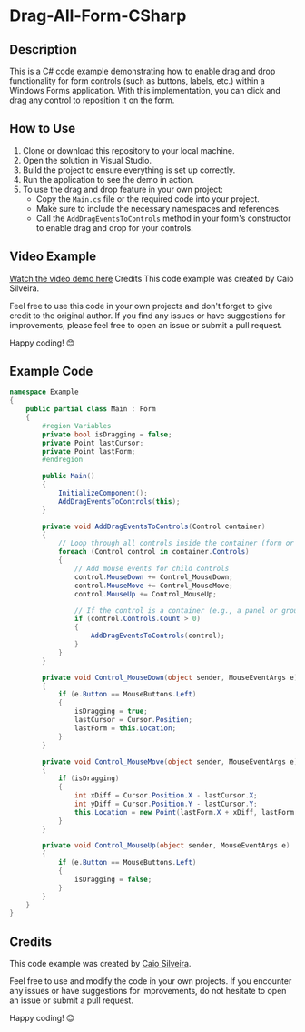 # Drag-All-Form-CSharp

## Description

This is a C# code example demonstrating how to enable drag and drop functionality for form controls (such as buttons, labels, etc.) within a Windows Forms application. With this implementation, you can click and drag any control to reposition it on the form.

## How to Use

1. Clone or download this repository to your local machine.
2. Open the solution in Visual Studio.
3. Build the project to ensure everything is set up correctly.
4. Run the application to see the demo in action.
5. To use the drag and drop feature in your own project:
   - Copy the `Main.cs` file or the required code into your project.
   - Make sure to include the necessary namespaces and references.
   - Call the `AddDragEventsToControls` method in your form's constructor to enable drag and drop for your controls.
## Video Example
[Watch the video demo here](https://streamable.com/pki9fj)
Credits
This code example was created by Caio Silveira.

Feel free to use this code in your own projects and don't forget to give credit to the original author. If you find any issues or have suggestions for improvements, please feel free to open an issue or submit a pull request.

Happy coding! 😊

## Example Code

```csharp
namespace Example
{
    public partial class Main : Form
    {
        #region Variables
        private bool isDragging = false;
        private Point lastCursor;
        private Point lastForm;
        #endregion

        public Main()
        {
            InitializeComponent();
            AddDragEventsToControls(this);
        }

        private void AddDragEventsToControls(Control container)
        {
            // Loop through all controls inside the container (form or panel)
            foreach (Control control in container.Controls)
            {
                // Add mouse events for child controls
                control.MouseDown += Control_MouseDown;
                control.MouseMove += Control_MouseMove;
                control.MouseUp += Control_MouseUp;

                // If the control is a container (e.g., a panel or group), call recursively to add events to its child controls
                if (control.Controls.Count > 0)
                {
                    AddDragEventsToControls(control);
                }
            }
        }

        private void Control_MouseDown(object sender, MouseEventArgs e)
        {
            if (e.Button == MouseButtons.Left)
            {
                isDragging = true;
                lastCursor = Cursor.Position;
                lastForm = this.Location;
            }
        }

        private void Control_MouseMove(object sender, MouseEventArgs e)
        {
            if (isDragging)
            {
                int xDiff = Cursor.Position.X - lastCursor.X;
                int yDiff = Cursor.Position.Y - lastCursor.Y;
                this.Location = new Point(lastForm.X + xDiff, lastForm.Y + yDiff);
            }
        }

        private void Control_MouseUp(object sender, MouseEventArgs e)
        {
            if (e.Button == MouseButtons.Left)
            {
                isDragging = false;
            }
        }
    }
}
```

## Credits

This code example was created by [Caio Silveira](https://github.com/Caio-Silveira).

Feel free to use and modify the code in your own projects. If you encounter any issues or have suggestions for improvements, do not hesitate to open an issue or submit a pull request.

Happy coding! 😊
